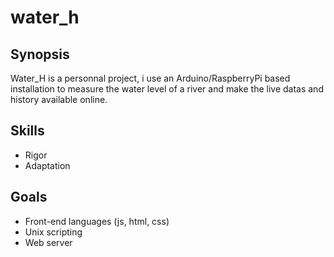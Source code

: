 # water_h

## Synopsis
Water_H is a personnal project, i use an Arduino/RaspberryPi based installation to measure the water level of a river and make the live datas and history available online.

## Skills
- Rigor
- Adaptation

## Goals
- Front-end languages (js, html, css)
- Unix scripting
- Web server
